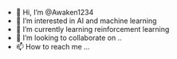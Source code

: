 - 👋 Hi, I’m @Awaken1234
- 👀 I’m interested in AI and machine learning
- 🌱 I’m currently learning reinforcement learning
- 💞️ I’m looking to collaborate on ..
- 📫 How to reach me ...

<!---
Awaken1234/Awaken1234 is a ✨ special ✨ repository because its `README.md` (this file) appears on your GitHub profile.
You can click the Preview link to take a look at your changes.
--->
